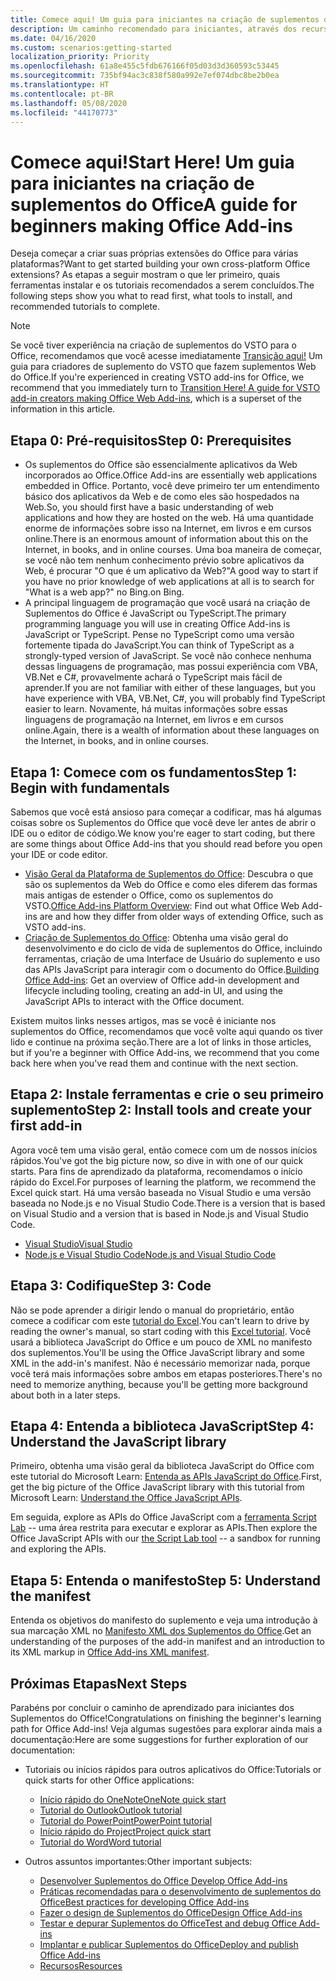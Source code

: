 ```yaml
---
title: Comece aqui! Um guia para iniciantes na criação de suplementos do Office
description: Um caminho recomendado para iniciantes, através dos recursos de aprendizado dos Suplementos do Office.
ms.date: 04/16/2020
ms.custom: scenarios:getting-started
localization_priority: Priority
ms.openlocfilehash: 61a8e455c5fdb676166f05d03d3d360593c53445
ms.sourcegitcommit: 735bf94ac3c838f580a992e7ef074dbc8be2b0ea
ms.translationtype: HT
ms.contentlocale: pt-BR
ms.lasthandoff: 05/08/2020
ms.locfileid: "44170773"
---
```

# <a name="start-here-a-guide-for-beginners-making-office-add-ins"></a><span data-ttu-id="0eee7-104">Comece aqui!</span><span class="sxs-lookup"><span data-stu-id="0eee7-104">Start Here!</span></span> <span data-ttu-id="0eee7-105">Um guia para iniciantes na criação de suplementos do Office</span><span class="sxs-lookup"><span data-stu-id="0eee7-105">A guide for beginners making Office Add-ins</span></span>

<span data-ttu-id="0eee7-106">Deseja começar a criar suas próprias extensões do Office para várias plataformas?</span><span class="sxs-lookup"><span data-stu-id="0eee7-106">Want to get started building your own cross-platform Office extensions?</span></span> <span data-ttu-id="0eee7-107">As etapas a seguir mostram o que ler primeiro, quais ferramentas instalar e os tutoriais recomendados a serem concluídos.</span><span class="sxs-lookup"><span data-stu-id="0eee7-107">The following steps show you what to read first, what tools to install, and recommended tutorials to complete.</span></span>

> [!NOTE]
> <span data-ttu-id="0eee7-108">Se você tiver experiência na criação de suplementos do VSTO para o Office, recomendamos que você acesse imediatamente [Transição aqui!](learning-path-transition.md) Um guia para criadores de suplemento do VSTO que fazem suplementos Web do Office.</span><span class="sxs-lookup"><span data-stu-id="0eee7-108">If you're experienced in creating VSTO add-ins for Office, we recommend that you immediately turn to [Transition Here! A guide for VSTO add-in creators making Office Web Add-ins](learning-path-transition.md), which is a superset of the information in this article.</span></span>

## <a name="step-0-prerequisites"></a><span data-ttu-id="0eee7-109">Etapa 0: Pré-requisitos</span><span class="sxs-lookup"><span data-stu-id="0eee7-109">Step 0: Prerequisites</span></span>

- <span data-ttu-id="0eee7-110">Os suplementos do Office são essencialmente aplicativos da Web incorporados ao Office.</span><span class="sxs-lookup"><span data-stu-id="0eee7-110">Office Add-ins are essentially web applications embedded in Office.</span></span> <span data-ttu-id="0eee7-111">Portanto, você deve primeiro ter um entendimento básico dos aplicativos da Web e de como eles são hospedados na Web.</span><span class="sxs-lookup"><span data-stu-id="0eee7-111">So, you should first have a basic understanding of web applications and how they are hosted on the web.</span></span> <span data-ttu-id="0eee7-112">Há uma quantidade enorme de informações sobre isso na Internet, em livros e em cursos online.</span><span class="sxs-lookup"><span data-stu-id="0eee7-112">There is an enormous amount of information about this on the Internet, in books, and in online courses.</span></span> <span data-ttu-id="0eee7-113">Uma boa maneira de começar, se você não tem nenhum conhecimento prévio sobre aplicativos da Web, é procurar "O que é um aplicativo da Web?"</span><span class="sxs-lookup"><span data-stu-id="0eee7-113">A good way to start if you have no prior knowledge of web applications at all is to search for "What is a web app?"</span></span> <span data-ttu-id="0eee7-114">no Bing.</span><span class="sxs-lookup"><span data-stu-id="0eee7-114">on Bing.</span></span>
- <span data-ttu-id="0eee7-115">A principal linguagem de programação que você usará na criação de Suplementos do Office é JavaScript ou TypeScript.</span><span class="sxs-lookup"><span data-stu-id="0eee7-115">The primary programming language you will use in creating Office Add-ins is JavaScript or TypeScript.</span></span> <span data-ttu-id="0eee7-116">Pense no TypeScript como uma versão fortemente tipada do JavaScript.</span><span class="sxs-lookup"><span data-stu-id="0eee7-116">You can think of TypeScript as a strongly-typed version of JavaScript.</span></span> <span data-ttu-id="0eee7-117">Se você não conhece nenhuma dessas linguagens de programação, mas possui experiência com VBA, VB.Net e C#, provavelmente achará o TypeScript mais fácil de aprender.</span><span class="sxs-lookup"><span data-stu-id="0eee7-117">If you are not familiar with either of these languages, but you have experience with VBA, VB.Net, C#, you will probably find TypeScript easier to learn.</span></span> <span data-ttu-id="0eee7-118">Novamente, há muitas informações sobre essas linguagens de programação na Internet, em livros e em cursos online.</span><span class="sxs-lookup"><span data-stu-id="0eee7-118">Again, there is a wealth of information about these languages on the Internet, in books, and in online courses.</span></span>

## <a name="step-1-begin-with-fundamentals"></a><span data-ttu-id="0eee7-119">Etapa 1: Comece com os fundamentos</span><span class="sxs-lookup"><span data-stu-id="0eee7-119">Step 1: Begin with fundamentals</span></span>

<span data-ttu-id="0eee7-120">Sabemos que você está ansioso para começar a codificar, mas há algumas coisas sobre os Suplementos do Office que você deve ler antes de abrir o IDE ou o editor de código.</span><span class="sxs-lookup"><span data-stu-id="0eee7-120">We know you're eager to start coding, but there are some things about Office Add-ins that you should read before you open your IDE or code editor.</span></span>

- <span data-ttu-id="0eee7-121">[Visão Geral da Plataforma de Suplementos do Office](office-add-ins.md): Descubra o que são os suplementos da Web do Office e como eles diferem das formas mais antigas de estender o Office, como os suplementos do VSTO.</span><span class="sxs-lookup"><span data-stu-id="0eee7-121">[Office Add-ins Platform Overview](office-add-ins.md): Find out what Office Web Add-ins are and how they differ from older ways of extending Office, such as VSTO add-ins.</span></span>
- <span data-ttu-id="0eee7-122">[Criação de Suplementos do Office](office-add-ins-fundamentals.md): Obtenha uma visão geral do desenvolvimento e do ciclo de vida de suplementos do Office, incluindo ferramentas, criação de uma Interface de Usuário do suplemento e uso das APIs JavaScript para interagir com o documento do Office.</span><span class="sxs-lookup"><span data-stu-id="0eee7-122">[Building Office Add-ins](office-add-ins-fundamentals.md): Get an overview of Office add-in development and lifecycle including tooling, creating an add-in UI, and using the JavaScript APIs to interact with the Office document.</span></span>

<span data-ttu-id="0eee7-123">Existem muitos links nesses artigos, mas se você é iniciante nos suplementos do Office, recomendamos que você volte aqui quando os tiver lido e continue na próxima seção.</span><span class="sxs-lookup"><span data-stu-id="0eee7-123">There are a lot of links in those articles, but if you're a beginner with Office Add-ins, we recommend that you come back here when you've read them and continue with the next section.</span></span>

## <a name="step-2-install-tools-and-create-your-first-add-in"></a><span data-ttu-id="0eee7-124">Etapa 2: Instale ferramentas e crie o seu primeiro suplemento</span><span class="sxs-lookup"><span data-stu-id="0eee7-124">Step 2: Install tools and create your first add-in</span></span>

<span data-ttu-id="0eee7-125">Agora você tem uma visão geral, então comece com um de nossos inícios rápidos.</span><span class="sxs-lookup"><span data-stu-id="0eee7-125">You've got the big picture now, so dive in with one of our quick starts.</span></span> <span data-ttu-id="0eee7-126">Para fins de aprendizado da plataforma, recomendamos o início rápido do Excel.</span><span class="sxs-lookup"><span data-stu-id="0eee7-126">For purposes of learning the platform, we recommend the Excel quick start.</span></span> <span data-ttu-id="0eee7-127">Há uma versão baseada no Visual Studio e uma versão baseada no Node.js e no Visual Studio Code.</span><span class="sxs-lookup"><span data-stu-id="0eee7-127">There is a version that is based on Visual Studio and a version that is based in Node.js and Visual Studio Code.</span></span>

- [<span data-ttu-id="0eee7-128">Visual Studio</span><span class="sxs-lookup"><span data-stu-id="0eee7-128">Visual Studio</span></span>](../quickstarts/excel-quickstart-jquery.md?tabs=visualstudio)
- [<span data-ttu-id="0eee7-129">Node.js e Visual Studio Code</span><span class="sxs-lookup"><span data-stu-id="0eee7-129">Node.js and Visual Studio Code</span></span>](../quickstarts/excel-quickstart-jquery.md?tabs=yeomangenerator)

## <a name="step-3-code"></a><span data-ttu-id="0eee7-130">Etapa 3: Codifique</span><span class="sxs-lookup"><span data-stu-id="0eee7-130">Step 3: Code</span></span>

<span data-ttu-id="0eee7-131">Não se pode aprender a dirigir lendo o manual do proprietário, então comece a codificar com este [tutorial do Excel](../tutorials/excel-tutorial.md).</span><span class="sxs-lookup"><span data-stu-id="0eee7-131">You can't learn to drive by reading the owner's manual, so start coding with this [Excel tutorial](../tutorials/excel-tutorial.md).</span></span> <span data-ttu-id="0eee7-132">Você usará a biblioteca JavaScript do Office e um pouco de XML no manifesto dos suplementos.</span><span class="sxs-lookup"><span data-stu-id="0eee7-132">You'll be using the Office JavaScript library and some XML in the add-in's manifest.</span></span> <span data-ttu-id="0eee7-133">Não é necessário memorizar nada, porque você terá mais informações sobre ambos em etapas posteriores.</span><span class="sxs-lookup"><span data-stu-id="0eee7-133">There's no need to memorize anything, because you'll be getting more background about both in a later steps.</span></span>

## <a name="step-4-understand-the-javascript-library"></a><span data-ttu-id="0eee7-134">Etapa 4: Entenda a biblioteca JavaScript</span><span class="sxs-lookup"><span data-stu-id="0eee7-134">Step 4: Understand the JavaScript library</span></span>

<span data-ttu-id="0eee7-135">Primeiro, obtenha uma visão geral da biblioteca JavaScript do Office com este tutorial do Microsoft Learn: [Entenda as APIs JavaScript do Office](https://docs.microsoft.com/learn/modules/understand-office-javascript-apis/index).</span><span class="sxs-lookup"><span data-stu-id="0eee7-135">First, get the big picture of the Office JavaScript library with this tutorial from Microsoft Learn: [Understand the Office JavaScript APIs](https://docs.microsoft.com/learn/modules/understand-office-javascript-apis/index).</span></span>

<span data-ttu-id="0eee7-136">Em seguida, explore as APIs do Office JavaScript com a [ferramenta Script Lab](explore-with-script-lab.md) -- uma área restrita para executar e explorar as APIs.</span><span class="sxs-lookup"><span data-stu-id="0eee7-136">Then explore the Office JavaScript APIs with our [the Script Lab tool](explore-with-script-lab.md) -- a sandbox for running and exploring the APIs.</span></span>

## <a name="step-5-understand-the-manifest"></a><span data-ttu-id="0eee7-137">Etapa 5: Entenda o manifesto</span><span class="sxs-lookup"><span data-stu-id="0eee7-137">Step 5: Understand the manifest</span></span>

<span data-ttu-id="0eee7-138">Entenda os objetivos do manifesto do suplemento e veja uma introdução à sua marcação XML no [Manifesto XML dos Suplementos do Office](../develop/add-in-manifests.md).</span><span class="sxs-lookup"><span data-stu-id="0eee7-138">Get an understanding of the purposes of the add-in manifest and an introduction to its XML markup in [Office Add-ins XML manifest](../develop/add-in-manifests.md).</span></span>

## <a name="next-steps"></a><span data-ttu-id="0eee7-139">Próximas Etapas</span><span class="sxs-lookup"><span data-stu-id="0eee7-139">Next Steps</span></span>

<span data-ttu-id="0eee7-140">Parabéns por concluir o caminho de aprendizado para iniciantes dos Suplementos do Office!</span><span class="sxs-lookup"><span data-stu-id="0eee7-140">Congratulations on finishing the beginner's learning path for Office Add-ins!</span></span> <span data-ttu-id="0eee7-141">Veja algumas sugestões para explorar ainda mais a documentação:</span><span class="sxs-lookup"><span data-stu-id="0eee7-141">Here are some suggestions for further exploration of our documentation:</span></span>

- <span data-ttu-id="0eee7-142">Tutoriais ou inícios rápidos para outros aplicativos do Office:</span><span class="sxs-lookup"><span data-stu-id="0eee7-142">Tutorials or quick starts for other Office applications:</span></span>

  - [<span data-ttu-id="0eee7-143">Início rápido do OneNote</span><span class="sxs-lookup"><span data-stu-id="0eee7-143">OneNote quick start</span></span>](../quickstarts/onenote-quickstart.md)
  - [<span data-ttu-id="0eee7-144">Tutorial do Outlook</span><span class="sxs-lookup"><span data-stu-id="0eee7-144">Outlook tutorial</span></span>](/outlook/add-ins/addin-tutorial)
  - [<span data-ttu-id="0eee7-145">Tutorial do PowerPoint</span><span class="sxs-lookup"><span data-stu-id="0eee7-145">PowerPoint tutorial</span></span>](../tutorials/powerpoint-tutorial.md)
  - [<span data-ttu-id="0eee7-146">Início rápido do Project</span><span class="sxs-lookup"><span data-stu-id="0eee7-146">Project quick start</span></span>](../quickstarts/project-quickstart.md)
  - [<span data-ttu-id="0eee7-147">Tutorial do Word</span><span class="sxs-lookup"><span data-stu-id="0eee7-147">Word tutorial</span></span>](../tutorials/word-tutorial.md)

- <span data-ttu-id="0eee7-148">Outros assuntos importantes:</span><span class="sxs-lookup"><span data-stu-id="0eee7-148">Other important subjects:</span></span>

  - [<span data-ttu-id="0eee7-149">Desenvolver Suplementos do Office </span><span class="sxs-lookup"><span data-stu-id="0eee7-149">Develop Office Add-ins</span></span>](../develop/develop-overview.md)
  - [<span data-ttu-id="0eee7-150">Práticas recomendadas para o desenvolvimento de suplementos do Office</span><span class="sxs-lookup"><span data-stu-id="0eee7-150">Best practices for developing Office Add-ins</span></span>](../concepts/add-in-development-best-practices.md)
  - [<span data-ttu-id="0eee7-151">Fazer o design de Suplementos do Office</span><span class="sxs-lookup"><span data-stu-id="0eee7-151">Design Office Add-ins</span></span>](../design/add-in-design.md)
  - [<span data-ttu-id="0eee7-152">Testar e depurar Suplementos do Office</span><span class="sxs-lookup"><span data-stu-id="0eee7-152">Test and debug Office Add-ins</span></span>](../testing/test-debug-office-add-ins.md)
  - [<span data-ttu-id="0eee7-153">Implantar e publicar Suplementos do Office</span><span class="sxs-lookup"><span data-stu-id="0eee7-153">Deploy and publish Office Add-ins</span></span>](../publish/publish.md)
  - [<span data-ttu-id="0eee7-154">Recursos</span><span class="sxs-lookup"><span data-stu-id="0eee7-154">Resources</span></span>](../resources/resources-links-help.md)
